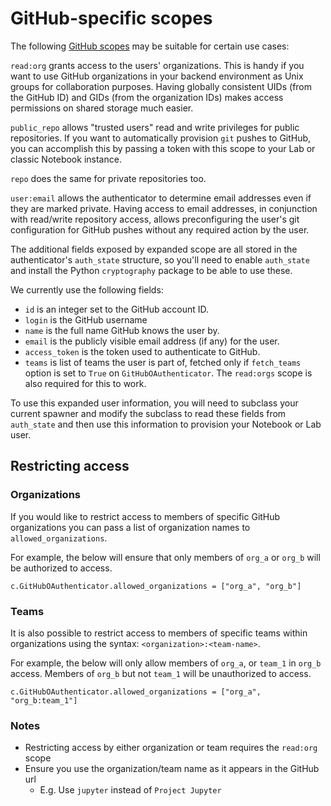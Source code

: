 # GitHub-specific scopes

The following [GitHub scopes](https://developer.github.com/apps/building-integrations/setting-up-and-registering-oauth-apps/about-scopes-for-oauth-apps/)
may be suitable for certain use cases:

`read:org` grants access to the users' organizations. This is handy if
you want to use GitHub organizations in your backend environment as Unix
groups for collaboration purposes. Having globally consistent UIDs
(from the GitHub ID) and GIDs (from the organization IDs) makes access
permissions on shared storage much easier.

`public_repo` allows "trusted users" read and write privileges for
public repositories. If you want to automatically provision `git`
pushes to GitHub, you can accomplish this by passing a token with this
scope to your Lab or classic Notebook instance.

`repo` does the same for private repositories too.

`user:email` allows the authenticator to determine email addresses even
if they are marked private. Having access to email addresses, in
conjunction with read/write repository access, allows preconfiguring the
user's git configuration for GitHub pushes without any required action
by the user.

The additional fields exposed by expanded scope are all stored in the
authenticator's `auth_state` structure, so you'll need to enable
`auth_state` and install the Python `cryptography` package to be able to
use these.

We currently use the following fields:

- `id` is an integer set to the GitHub account ID.
- `login` is the GitHub username
- `name` is the full name GitHub knows the user by.
- `email` is the publicly visible email address (if any) for the user.
- `access_token` is the token used to authenticate to GitHub.
- `teams` is list of teams the user is part of, fetched only if
  `fetch_teams` option is set to `True` on `GitHubOAuthenticator`.
  The `read:orgs` scope is also required for this to work.

To use this expanded user information, you will need to subclass your
current spawner and modify the subclass to read these fields from
`auth_state` and then use this information to provision your Notebook or
Lab user.

## Restricting access

### Organizations

If you would like to restrict access to members of specific GitHub organizations
you can pass a list of organization names to `allowed_organizations`.

For example, the below will ensure that only members of `org_a` or
`org_b` will be authorized to access.

`c.GitHubOAuthenticator.allowed_organizations = ["org_a", "org_b"]`

### Teams

It is also possible to restrict access to members of specific teams within
organizations using the syntax: `<organization>:<team-name>`.

For example, the below will only allow members of `org_a`, or
`team_1` in `org_b` access. Members of `org_b` but not `team_1` will be
unauthorized to access.

`c.GitHubOAuthenticator.allowed_organizations = ["org_a", "org_b:team_1"]`

### Notes

- Restricting access by either organization or team requires the `read:org`
  scope
- Ensure you use the organization/team name as it appears in the GitHub url
  - E.g. Use `jupyter` instead of `Project Jupyter`
